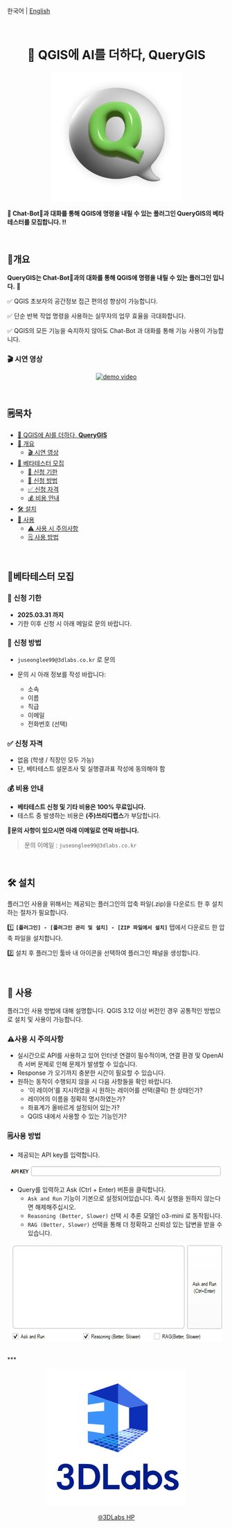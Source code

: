 
한국어 | [English](README_eng.md)

<br>

<h1 align="center">
 👋 QGIS에 AI를 더하다, <b>QueryGIS</b>
</h1>


<p align="center">
    <img src="./assets/querygis_logo.png" alt="querygis_logo" width="300" height="auto">
</p>



<aside>

**📢 Chat-Bot🤖과 대화를 통해 QGIS에 명령을 내릴 수 있는 플러그인 QueryGIS의 베타테스터를 모집합니다. ‼️**

<br>

</aside>

## 💁개요

**QueryGIS는 Chat-Bot🤖과의 대화를 통해 QGIS에 명령을 내릴 수 있는 플러그인 입니다.** 🙌

✅ QGIS 초보자의 공간정보 접근 편의성 향상이 가능합니다.

✅ 단순 반복 작업 명령을 사용하는 실무자의 업무 효율을 극대화합니다.

✅ QGIS의 모든 기능을 숙지하지 않아도 Chat-Bot 과 대화를 통해 기능 사용이 가능합니다.

### **🎬 시연 영상**

<p align="center">
    <a href="https://www.youtube.com/watch?v=x31T7725Njs">
        <img src="https://img.youtube.com/vi/x31T7725Njs/0.jpg" alt="demo video">
    </a>
</p>


<br>

## 🗒️목차

- [👋 QGIS에 AI를 더하다, **QueryGIS**](#-qgis에-ai를-더하다-querygis)
- [💁 개요](#-개요)
  - [🎬 시연 영상](#-시연-영상)
- [📢 베타테스터 모집](#-베타테스터-모집)
  - [📅 신청 기한](#-신청-기한)
  - [📩 신청 방법](#-신청-방법)
  - [✅ 신청 자격](#-신청-자격)
  - [💰 비용 안내](#-비용-안내)
- [🛠️ 설치](#-설치)
- [🚀 사용](#-사용)
  - [⚠️ 사용 시 주의사항](#-사용-시-주의사항)
  - [🗒️ 사용 방법](#-사용-방법)


<br>

## 📢베타테스터 모집


### 📅 **신청 기한**

- **2025.03.31 까지**
- 기한 이후 신청 시 아래 메일로 문의 바랍니다.

### 📩 **신청 방법**

- `juseonglee99@3dlabs.co.kr` 로 문의
- 문의 시 아래 정보를 작성 바랍니다:
    
    - 소속
    - 이름
    - 직급
    - 이메일
    - 전화번호 (선택)
    

### ✅ **신청 자격**

- 없음 (학생 / 직장인 모두 가능)
- 단, 베타테스트 설문조사 및 실행결과표 작성에 동의해야 함

### 💰 **비용 안내**

- **베타테스트 신청 및 기타 비용은 100% 무료입니다.**
- 테스트 중 발생하는 비용은 **(주)쓰리디랩스**가 부담합니다.

**📢문의 사항이 있으시면 아래 이메일로 연락 바랍니다.**

> 문의 이메일 : `juseonglee99@3dlabs.co.kr`
> 

<br>

## 🛠️ 설치


플러그인 사용을 위해서는 제공되는 플러그인의 압축 파일(.zip)을 다운로드 한 후 설치하는 절차가 필요합니다.

1️⃣ **`[플러그인] - [플러그인 관리 및 설치] - [ZIP 파일에서 설치]`** 탭에서 다운로드 한 압축 파일을 설치합니다.

2️⃣ 설치 후 플러그인 툴바 내 아이콘을 선택하여 플러그인 패널을 생성합니다.

<br>

## 🚀 사용


플러그인 사용 방법에 대해 설명합니다. QGIS 3.12 이상 버전인 경우 공통적인 방법으로 설치 및 사용이 가능합니다.

### ⚠️사용 시 주의사항

- 실시간으로 API를 사용하고 있어 인터넷 연결이 필수적이며, 연결 환경 및 OpenAI 측 서버 문제로 인해 문제가 발생할 수 있습니다.
- Response 가 오기까지 충분한 시간이 필요할 수 있습니다.
- 원하는 동작이 수행되지 않을 시 다음 사항들을 확인 바랍니다.
    - ‘이 레이어’를 지시하였을 시 원하는 레이어를 선택(클릭) 한 상태인가?
    - 레이어의 이름을 정확히 명시하였는가?
    - 좌표계가 올바르게 설정되어 있는가?
    - QGIS 내에서 사용할 수 있는 기능인가?
    

### 🗒️사용 방법

- 제공되는 API key를 입력합니다.

<p align="center">
    <img src="./assets/UI_1.png" alt="UI_1">
</p>

- Query를 입력하고 Ask (Ctrl + Enter) 버튼을 클릭합니다.
    - `Ask and Run` 기능이 기본으로 설정되어있습니다. 즉시 실행을 원하지 않는다면 해제해주십시오.
    - `Reasoning (Better, Slower)` 선택 시 추론 모델인 o3-mini 로 동작됩니다.
    - `RAG (Better, Slower)` 선택을 통해 더 정확하고 신뢰성 있는 답변을 받을 수 있습니다.


<p align="center">
    <img src="./assets/UI_2.png" alt="UI_2">
</p>

<br>
***

<p align="center">
    <img src="./assets/3dlabs_logo.png" alt="3dlabs_logo">
</p>


<p align="center">
    <a href="https://www.3dlabs.co.kr/kor/main/main.html">🌐3DLabs HP</a>
</p>
